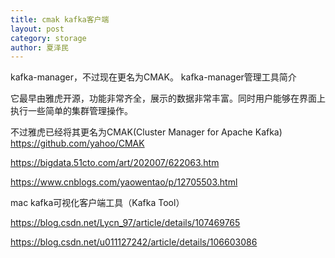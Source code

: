 ```yaml
---
title: cmak kafka客户端
layout: post
category: storage
author: 夏泽民
---
```

kafka-manager，不过现在更名为CMAK。
kafka-manager管理工具简介

它最早由雅虎开源，功能非常齐全，展示的数据非常丰富。同时用户能够在界面上执行一些简单的集群管理操作。

不过雅虎已经将其更名为CMAK(Cluster Manager for Apache Kafka)
https://github.com/yahoo/CMAK
<!-- more -->
https://bigdata.51cto.com/art/202007/622063.htm

https://www.cnblogs.com/yaowentao/p/12705503.html

mac kafka可视化客户端工具（Kafka Tool）

https://blog.csdn.net/Lycn_97/article/details/107469765

https://blog.csdn.net/u011127242/article/details/106603086

